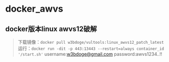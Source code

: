 # docker_awvs
## docker版本linux awvs12破解
> 下载镜像：`docker pull w3bdoge/vultools:linux_awvs12_patch_latest`
运行：`docker run -dit -p 443:13443 --restart=always container_id '/start.sh'`
username:w3bdoge@gmail.com
password:awvs1234..!!
